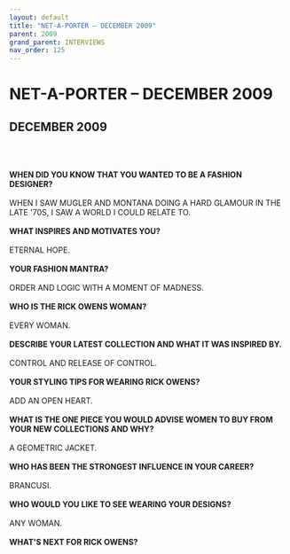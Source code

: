 ```yaml
---
layout: default
title: "NET-A-PORTER – DECEMBER 2009"
parent: 2009
grand_parent: INTERVIEWS
nav_order: 125
---
```


# NET-A-PORTER – DECEMBER 2009
## DECEMBER 2009

<br><br></p>
<p><b>WHEN DID YOU KNOW THAT YOU WANTED TO BE A FASHION DESIGNER?</b> <br />
<br />
WHEN I SAW MUGLER AND MONTANA DOING A HARD GLAMOUR IN THE LATE '70S, I SAW A WORLD I COULD RELATE TO. <br />
<br />
<b>WHAT INSPIRES AND MOTIVATES YOU?</b> <br />
<br />
ETERNAL HOPE. <br />
<br />
<b>YOUR FASHION MANTRA?</b> <br />
<br />
ORDER AND LOGIC WITH A MOMENT OF MADNESS. <br />
<br />
<b>WHO IS THE RICK OWENS WOMAN?</b> <br />
<br />
EVERY WOMAN. <br />
<br />
<b>DESCRIBE YOUR LATEST COLLECTION AND WHAT IT WAS INSPIRED BY.</b> <br />
<br />
CONTROL AND RELEASE OF CONTROL. <br />
<br />
<b>YOUR STYLING TIPS FOR WEARING RICK OWENS?</b> <br />
<br />
ADD AN OPEN HEART. <br />
<br />
<b>WHAT IS THE ONE PIECE YOU WOULD ADVISE WOMEN TO BUY FROM YOUR NEW COLLECTIONS AND WHY?</b> <br />
<br />
A GEOMETRIC JACKET. <br />
<br />
<b>WHO HAS BEEN THE STRONGEST INFLUENCE IN YOUR CAREER?</b> <br />
<br />
BRANCUSI. <br />
<br />
<b>WHO WOULD YOU LIKE TO SEE WEARING YOUR DESIGNS?</b> <br />
<br />
ANY WOMAN. <br />
<br />
<b>WHAT'S NEXT FOR RICK OWENS?</b> <br />
<br />

